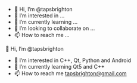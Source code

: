 - 👋 Hi, I’m @tapsbrighton
- 👀 I’m interested in ...
- 🌱 I’m currently learning ...
- 💞️ I’m looking to collaborate on ...
- 📫 How to reach me ...

<!---
tapsbrighton/tapsbrighton is a ✨ special ✨ repository because its `README.md` (this file) appears on your GitHub profile.
You can click the Preview link to take a look at your changes.
--->

👋 Hi, I’m @tapsbrighton
- 👀 I’m interested in C++, Qt, Python and Android
- 🌱 I’m currently learning  Qt5 and C++
- 📫 How to reach me tapsbrighton@gmail.com
